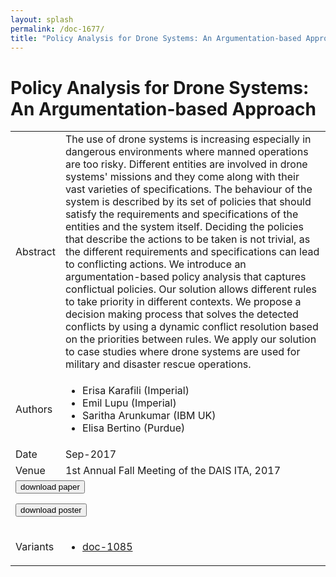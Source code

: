 ```yaml
---
layout: splash
permalink: /doc-1677/
title: "Policy Analysis for Drone Systems: An Argumentation-based Approach"
---
```


# Policy Analysis for Drone Systems: An Argumentation-based Approach

<table>
    <tbody>
    <tr>
        <td>Abstract</td>
        <td>The use of drone systems is increasing especially in dangerous environments where manned operations are too risky. Different entities are involved in drone systems' missions and they come along with their vast varieties of specifications. The behaviour of the system is described by its set of policies that should satisfy the requirements and specifications of the entities and the system itself. Deciding the policies that describe the actions to be taken is not trivial, as the different requirements and specifications can lead to conflicting actions. We introduce an argumentation-based policy analysis that captures conflictual policies. Our solution allows different rules to take priority in different contexts. We propose a decision making process that solves the detected conflicts by using a dynamic conflict resolution based on the priorities between rules. We apply our solution to case studies where drone systems are used for military and disaster rescue operations.</td>
    </tr>
    <tr>
        <td>Authors</td>
        <td>
            <ul>
                <li>Erisa Karafili (Imperial)</li>
                <li>Emil Lupu (Imperial)</li>
                <li>Saritha Arunkumar (IBM UK)</li>
                <li>Elisa Bertino (Purdue)</li>
            </ul>
        </td>
    </tr>
    <tr>
        <td>Date</td>
        <td>Sep-2017</td>
    </tr>
    <tr>
        <td>Venue</td>
        <td>1st Annual Fall Meeting of the DAIS ITA, 2017</td>
    </tr>
        <tr>
            <td colspan="2">
                <form method="get" action="https://dais-ita.org/sites/default/files/S_007-paper.pdf">
                    <button type="submit">download paper</button>
                </form>
                <form method="get" action="https://dais-ita.org/sites/default/files/S_007-poster.pdf">
                    <button type="submit">download poster</button>
                </form>
            </td>
        </tr>
        <tr>
            <td>Variants</td>
            <td>
                <ul>
                    <li><a href="\doc-1085\">doc-1085</a></li>
                </ul>
            </td>
        </tr>
    </tbody>
</table>
